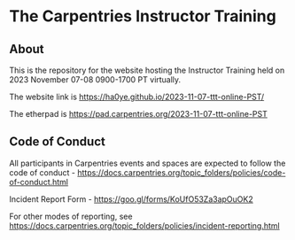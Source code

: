 # The Carpentries Instructor Training

## About

This is the repository for the website hosting the Instructor Training held on 2023 November 07-08 0900-1700 PT virtually.

The website link is https://ha0ye.github.io/2023-11-07-ttt-online-PST/ 

The etherpad is https://pad.carpentries.org/2023-11-07-ttt-online-PST

## Code of Conduct

All participants in Carpentries events and spaces are expected to follow the code of conduct - https://docs.carpentries.org/topic_folders/policies/code-of-conduct.html

Incident Report Form - https://goo.gl/forms/KoUfO53Za3apOuOK2

For other modes of reporting, see https://docs.carpentries.org/topic_folders/policies/incident-reporting.html
